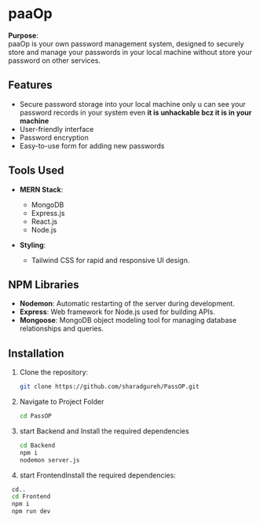 # paaOp

**Purpose**:  
paaOp is your own password management system, designed to securely store and manage your passwords in  your local machine without store your password on other services.

## Features
- Secure password storage into your local machine only u can see your password records in your system even **it is unhackable bcz it is in your machine**
- User-friendly interface
- Password encryption
- Easy-to-use form for adding new passwords

## Tools Used
- **MERN Stack**:
  - MongoDB
  - Express.js
  - React.js
  - Node.js

- **Styling**:  
  - Tailwind CSS for rapid and responsive UI design.

## NPM Libraries
- **Nodemon**: Automatic restarting of the server during development.
- **Express**: Web framework for Node.js used for building APIs.
- **Mongoose**: MongoDB object modeling tool for managing database relationships and queries.

## Installation

1. Clone the repository:
   ```bash
   git clone https://github.com/sharadgureh/PassOP.git

2. Navigate to Project Folder
   ```bash
   cd PassOP

3.  start Backend and Install the required dependencies
     ```bash
     cd Backend
     npm i
     nodemon server.js

4.  start FrontendInstall the required dependencies:
   ```bash 
    cd..
    cd Frontend
    npm i 
    npm run dev


